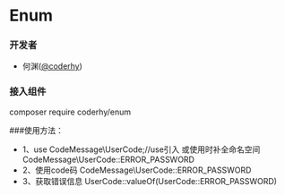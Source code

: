 # Enum

### 开发者

-   何渊([@coderhy](https://github.com/coderhy))

### 接入组件
composer require coderhy/enum

###使用方法：

- 1、use CodeMessage\UserCode;//use引入 或使用时补全命名空间 CodeMessage\UserCode::ERROR_PASSWORD
- 2、使用code码 CodeMessage\UserCode::ERROR_PASSWORD
- 3、获取错误信息 UserCode::valueOf(UserCode::ERROR_PASSWORD)